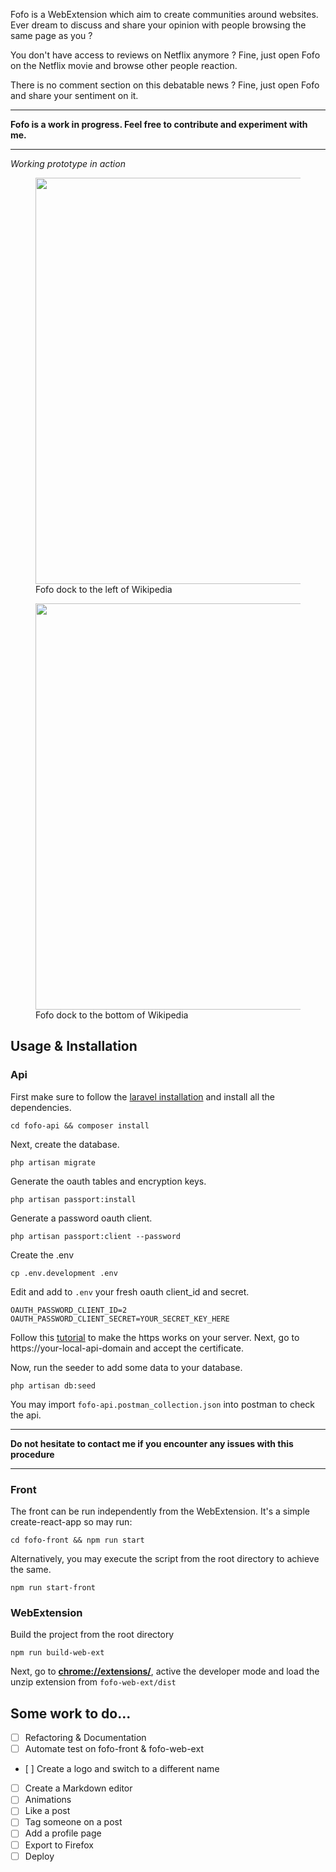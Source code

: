 Fofo is a WebExtension which aim to create communities around websites. Ever dream to discuss and share your opinion with people browsing the same page as you ? 

You don't have access to reviews on Netflix anymore ? Fine, just open Fofo on the Netflix movie and browse other people reaction.

There is no comment section on this debatable news ? Fine, just open Fofo and share your sentiment on it.

---

**Fofo is a work in progress. Feel free to contribute and experiment with me.**

---

*Working prototype in action*

<figure><img src="https://blog.karlidev.fr/images/web-extension/sidebar-panel.png" width="650">
<figcaption>Fofo dock to the left of Wikipedia</figcaption>
</figure>

<figure><img src="https://blog.karlidev.fr/images/web-extension/bottom-panel.png" width="650">
<figcaption>Fofo dock to the bottom of Wikipedia</figcaption>
</figure>

## Usage & Installation

### Api

First make sure to follow the [laravel installation](https://laravel.com/docs/5.6/homestead) and install all the dependencies.

`cd fofo-api && composer install`

Next, create the database.

`php artisan migrate`

Generate the oauth tables and encryption keys.

`php artisan passport:install`

Generate a password oauth client. 

`php artisan passport:client --password`

Create the .env

`cp .env.development .env`

Edit and add to `.env` your fresh oauth client_id and secret.

```
OAUTH_PASSWORD_CLIENT_ID=2
OAUTH_PASSWORD_CLIENT_SECRET=YOUR_SECRET_KEY_HERE
```

Follow this [tutorial](https://medium.com/@adnanxteam/how-to-setup-https-with-laravel-homestead-ad7915470fa8) to make the https works on your server. Next, go to https://your-local-api-domain and accept the certificate.

Now, run the seeder to add some data to your database.

`php artisan db:seed`

You may import `fofo-api.postman_collection.json` into postman to check the api.

---

**Do not hesitate to contact me if you encounter any issues with this procedure**

---

### Front

The front can be run independently from the WebExtension. It's a simple create-react-app so may run:

`cd fofo-front && npm run start`

Alternatively, you may execute the script from the root directory to achieve the same.

`npm run start-front`

### WebExtension

Build the project from the root directory

`npm run build-web-ext`

Next, go to **[chrome://extensions/](chrome://extensions/)**, active the developer mode and load the unzip extension from `fofo-web-ext/dist`


## Some work to do...

- [ ] Refactoring & Documentation
- [ ] Automate test on fofo-front & fofo-web-ext
- [ ] Create a logo and switch to a different name
- [ ] Create a Markdown editor
- [ ] Animations
- [ ] Like a post
- [ ] Tag someone on a post
- [ ] Add a profile page   
- [ ] Export to Firefox
- [ ] Deploy
